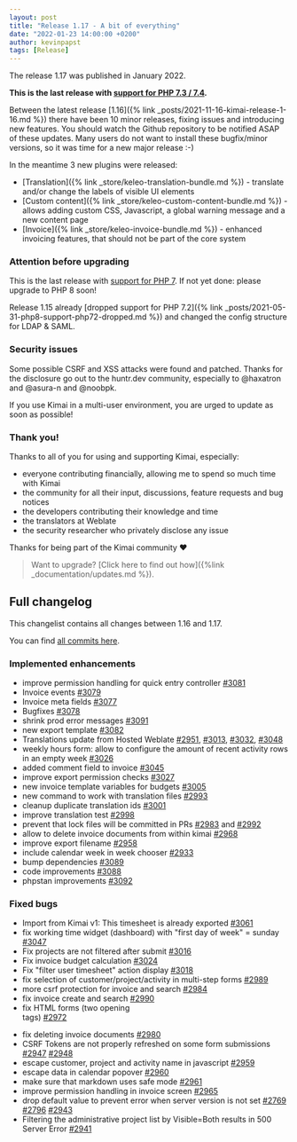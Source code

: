 ```yaml
---
layout: post
title: "Release 1.17 - A bit of everything"
date: "2022-01-23 14:00:00 +0200"
author: kevinpapst
tags: [Release]
---
```


The release 1.17 was published in January 2022.

**This is the last release with [support for PHP 7.3 / 7.4](https://www.kimai.org/blog/2021/sunsetting-php-7/).**

Between the latest release [1.16]({% link _posts/2021-11-16-kimai-release-1-16.md %}) there have been 10 minor releases, 
fixing issues and introducing new features. You should watch the Github repository to be notified ASAP of these updates.
Many users do not want to install these bugfix/minor versions, so it was time for a new major release :-)

In the meantime 3 new plugins were released:
- [Translation]({% link _store/keleo-translation-bundle.md %}) - translate and/or change the labels of visible UI elements
- [Custom content]({% link _store/keleo-custom-content-bundle.md %}) - allows adding custom CSS, Javascript, a global warning message and a new content page
- [Invoice]({% link _store/keleo-invoice-bundle.md %}) - enhanced invoicing features, that should not be part of the core system

### Attention before upgrading 

This is the last release with [support for PHP 7](https://www.kimai.org/blog/2021/sunsetting-php-7/).
If not yet done: please upgrade to PHP 8 soon!   

Release 1.15 already [dropped support for PHP 7.2]({% link _posts/2021-05-31-php8-support-php72-dropped.md %}) 
and changed the config structure for LDAP & SAML.

### Security issues

Some possible CSRF and XSS attacks were found and patched. Thanks for the disclosure go out to the huntr.dev community, especially
to @haxatron and @asura-n and @noobpk.

If you use Kimai in a multi-user environment, you are urged to update as soon as possible!

### Thank you!

Thanks to all of you for using and supporting Kimai, especially:
- everyone contributing financially, allowing me to spend so much time with Kimai
- the community for all their input, discussions, feature requests and bug notices
- the developers contributing their knowledge and time
- the translators at Weblate
- the security researcher who privately disclose any issue   

Thanks for being part of the Kimai community ❤️

> Want to upgrade? [Click here to find out how]({%link _documentation/updates.md %}).

## Full changelog

This changelist contains all changes between 1.16 and 1.17.

You can find [all commits here](https://github.com/kevinpapst/kimai2/compare/1.16...1.17).

### Implemented enhancements

- improve permission handling for quick entry controller [\#3081](https://github.com/kevinpapst/kimai2/pull/3081)
- Invoice events [\#3079](https://github.com/kevinpapst/kimai2/pull/3079)
- Invoice meta fields [\#3077](https://github.com/kevinpapst/kimai2/pull/3077)
- Bugfixes [\#3078](https://github.com/kevinpapst/kimai2/pull/3078)
- shrink prod error messages [\#3091](https://github.com/kevinpapst/kimai2/pull/3091)
- new export template [\#3082](https://github.com/kevinpapst/kimai2/pull/3082)
- Translations update from Hosted Weblate [\#2951](https://github.com/kevinpapst/kimai2/pull/2951), [\#3013](https://github.com/kevinpapst/kimai2/pull/3013), [\#3032](https://github.com/kevinpapst/kimai2/pull/3032), [\#3048](https://github.com/kevinpapst/kimai2/pull/3048)
- weekly hours form: allow to configure the amount of recent activity rows in an empty week [\#3026](https://github.com/kevinpapst/kimai2/pull/3026)
- added comment field to invoice [\#3045](https://github.com/kevinpapst/kimai2/pull/3045)
- improve export permission checks [\#3027](https://github.com/kevinpapst/kimai2/pull/3027)
- new invoice template variables for budgets [\#3005](https://github.com/kevinpapst/kimai2/pull/3005)
- new command to work with translation files [\#2993](https://github.com/kevinpapst/kimai2/pull/2993)
- cleanup duplicate translation ids [\#3001](https://github.com/kevinpapst/kimai2/pull/3001)
- improve translation test [\#2998](https://github.com/kevinpapst/kimai2/pull/2998)
- prevent that lock files will be committed in PRs [\#2983](https://github.com/kevinpapst/kimai2/pull/2983) and [\#2992](https://github.com/kevinpapst/kimai2/pull/2992)
- allow to delete invoice documents from within kimai [\#2968](https://github.com/kevinpapst/kimai2/pull/2968)
- improve export filename [\#2958](https://github.com/kevinpapst/kimai2/pull/2958)
- include calendar week in week chooser [\#2933](https://github.com/kevinpapst/kimai2/pull/2933)
- bump dependencies [\#3089](https://github.com/kevinpapst/kimai2/pull/3089)
- code improvements [\#3088](https://github.com/kevinpapst/kimai2/pull/3088)
- phpstan improvements [\#3092](https://github.com/kevinpapst/kimai2/pull/3092)

### Fixed bugs

- Import from Kimai v1:  This timesheet is already exported [\#3061](https://github.com/kevinpapst/kimai2/issues/3061)
- fix working time widget (dashboard) with "first day of week" = sunday [\#3047](https://github.com/kevinpapst/kimai2/issues/3047)
- Fix projects are not filtered after submit [\#3016](https://github.com/kevinpapst/kimai2/issues/3016)
- Fix invoice budget calculation [\#3024](https://github.com/kevinpapst/kimai2/issues/3024)
- Fix "filter user timesheet" action display [\#3018](https://github.com/kevinpapst/kimai2/issues/3018)
- fix selection of customer/project/activity in multi-step forms [\#2989](https://github.com/kevinpapst/kimai2/issues/2989)
- more csrf protection for invoice and search [\#2984](https://github.com/kevinpapst/kimai2/issues/2984)
- fix invoice create and search [\#2990](https://github.com/kevinpapst/kimai2/issues/2990)
- fix HTML forms (two opening <form> tags) [\#2972](https://github.com/kevinpapst/kimai2/issues/2972)
- fix deleting invoice documents [\#2980](https://github.com/kevinpapst/kimai2/issues/2980)
- CSRF Tokens are not properly refreshed on some form submissions [\#2947](https://github.com/kevinpapst/kimai2/issues/2947) [\#2948](https://github.com/kevinpapst/kimai2/issues/2948)
- escape customer, project and activity name in javascript [\#2959](https://github.com/kevinpapst/kimai2/issues/2959)
- escape data in calendar popover [\#2960](https://github.com/kevinpapst/kimai2/issues/2960)
- make sure that markdown uses safe mode [\#2961](https://github.com/kevinpapst/kimai2/issues/2961)
- improve permission handling in invoice screen [\#2965](https://github.com/kevinpapst/kimai2/issues/2965)
- drop default value to prevent error when server version is not set [\#2769](https://github.com/kevinpapst/kimai2/issues/2769) [\#2796](https://github.com/kevinpapst/kimai2/issues/2796) [\#2943](https://github.com/kevinpapst/kimai2/issues/2943)
- Filtering the administrative project list by Visible=Both results in 500 Server Error [\#2941](https://github.com/kevinpapst/kimai2/issues/2941)
